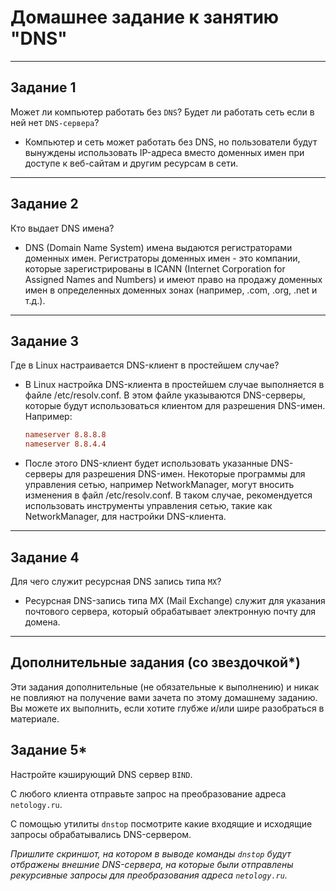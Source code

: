 # Домашнее задание к занятию "DNS"

---

## Задание 1

Может ли компьютер работать без `DNS`? Будет ли работать сеть если в ней нет `DNS-сервера`?

- Компьютер и сеть может работать без DNS, но пользователи будут вынуждены использовать IP-адреса вместо доменных имен при доступе к веб-сайтам и другим ресурсам в сети.

---

## Задание 2

Кто выдает DNS имена?

- DNS (Domain Name System) имена выдаются регистраторами доменных имен. Регистраторы доменных имен - это компании, которые зарегистрированы в ICANN (Internet Corporation for Assigned Names and Numbers) и имеют право на продажу доменных имен в определенных доменных зонах (например, .com, .org, .net и т.д.).

---

## Задание 3

Где в Linux настраивается DNS-клиент в простейшем случае?

- В Linux настройка DNS-клиента в простейшем случае выполняется в файле /etc/resolv.conf. В этом файле указываются DNS-серверы, которые будут использоваться клиентом для разрешения DNS-имен.
Например:

  ```conf
  nameserver 8.8.8.8
  nameserver 8.8.4.4
  ```
  
- После этого DNS-клиент будет использовать указанные DNS-серверы для разрешения DNS-имен. Некоторые программы для управления сетью, например NetworkManager, могут вносить изменения в файл /etc/resolv.conf. В таком случае, рекомендуется использовать инструменты управления сетью, такие как NetworkManager, для настройки DNS-клиента.

---

## Задание 4

Для чего служит ресурсная DNS запись типа `MX`?

- Ресурсная DNS-запись типа MX (Mail Exchange) служит для указания почтового сервера, который обрабатывает электронную почту для домена.

---

## Дополнительные задания (со звездочкой*)

Эти задания дополнительные (не обязательные к выполнению) и никак не повлияют на получение вами зачета по этому домашнему заданию. Вы можете их выполнить, если хотите глубже и/или шире разобраться в материале.

## Задание 5*

Настройте кэширующий DNS сервер `BIND`.

С любого клиента отправьте запрос на преобразование адреса `netology.ru`.

С помощью утилиты `dnstop` посмотрите какие входящие и исходящие запросы обрабатывались DNS-сервером.

*Пришлите скриншот, на котором в выводе команды `dnstop` будут отбражены внешние DNS-сервера, на которые были отправлены рекурсивные запросы для преобразования адреса `netology.ru`.*
